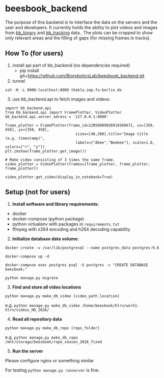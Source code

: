 # beesbook_backend

The purpose of this backend is to interface the data on the servers and the user and developers. It currently holds the ability to plot videos and images from [bb_binary](https://github.com/BioroboticsLab/bb_binary) and [bb_tracking](https://github.com/BioroboticsLab/bb_tracking) data..
The plots can be cropped to show only relevant areas and the filling of gaps (for missing frames in tracks).

## How To (for users)
1. install api part of bb_backend (no dependencies required)
    - pip install git+https://github.com/BioroboticsLab/beesbook_backend.git
2. tunnel

`ssh -N -L 8000:localhost:8000 thekla.imp.fu-berlin.de`

3. use bb_backend.api to fetch images and videos:

```
import bb_backend.api
from bb_backend.api import FramePlotter, VideoPlotter
bb_backend.api.server_adress = '127.0.0.1:8000'

frame_plotter = FramePlotter(frame_id=12058089920919369671, xs=[350, 450], ys=[350, 450],
                                sizes=[40,200],title="Image title (e.g. timestamp)",
                                labels=["Abee","Beebee"], scale=1.0, colors=["r", "y"])
plt.imshow(frame_plotter.get_image())

# Make video consisting of 3 times the same frame.
video_plotter = VideoPlotter(frames=[frame_plotter, frame_plotter, frame_plotter])

video_plotter.get_video(display_in_notebook=True)
```


## Setup (not for users)

1. **Install software and library requirements:**
- docker
- docker-compose (python package)
- python virtualenv with packages in `requirements.txt`
- ffmpeg with x264 encoding and h264 decoding capability

2. **Initialize database data volume:**

`docker create -v /var/lib/postgresql --name postgres_data postgres:9.6`

`docker-compose up -d`

`docker-compose exec postgres psql -U postgres -c "CREATE DATABASE beesbook;"`

`python manage.py migrate`

3. **Find and store all video locations**

`python manage.py make_db_video [video_path_location]`

e.g. `python manage.py make_db_video /home/beesbook/hlrn/work1-hlrn/videos_HD_2016/`

4. **Read all repository data**

`python manage.py make_db_repo [repo_folder]`

e.g. `python manage.py make_db_repo /mnt/storage/beesbook/repo_season_2016_fixed`

5. **Run the server**

Please configure nginx or something similar

For testing `python manage.py runserver` is fine.
